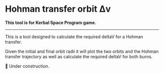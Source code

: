 # Hohman transfer orbit Δv

**This tool is for Kerbal Space Program game.**

***

This is a tool designed to calculate the required deltaV for a Hohman transfer.

Given the initial and final orbit radii it will plot the two orbits and the Hohman transfer trajectory as well as calculate the required deltaV for both burns.

:construction: Under construction.